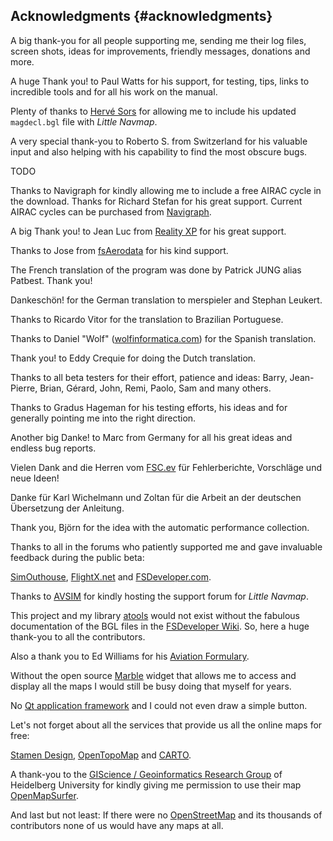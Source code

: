 ## Acknowledgments {#acknowledgments}

A big thank-you for all people supporting me, sending me their log files, screen shots, ideas for improvements, friendly messages, donations and more.

A huge Thank you! to Paul Watts for his support, for testing, tips, links to incredible tools and for all his work on the manual.

Plenty of thanks to [Hervé Sors](http://www.aero.sors.fr) for allowing me to include his updated `magdecl.bgl` file with _Little Navmap_.

A very special thank-you to Roberto S. from Switzerland for his valuable input and also helping with his capability to find the most obscure bugs.

TODO

Thanks to Navigraph for kindly allowing me to include a free AIRAC cycle in the download. Thanks for Richard Stefan for his great support.
Current AIRAC cycles can be purchased from [Navigraph](http://www.navigraph.com).

A big Thank you! to Jean Luc from [Reality XP](http://www.reality-xp.com) for his great support.

Thanks to Jose from [fsAerodata](https://www.fsaerodata.com/) for his kind support.

The French translation of the program was done by Patrick JUNG alias Patbest. Thank you!

Dankeschön! for the German translation to merspieler and Stephan Leukert.

Thanks to Ricardo Vitor for the translation to Brazilian Portuguese.

Thanks to Daniel "Wolf" \([wolfinformatica.com](http://wolfinformatica.com)\) for the Spanish translation.

Thank you! to Eddy Crequie for doing the Dutch translation.

Thanks to all beta testers for their effort, patience and ideas: Barry, Jean-Pierre, Brian, Gérard, John, Remi, Paolo, Sam and many others.

Thanks to Gradus Hageman for his testing efforts, his ideas and for generally pointing me into the right direction.

Another big Danke! to Marc from Germany for all his great ideas and endless bug reports.

Vielen Dank and die Herren vom [FSC.ev](http://fsc-ev.de/) für Fehlerberichte, Vorschläge und neue Ideen!

Danke für Karl Wichelmann und Zoltan  für die Arbeit an der deutschen Übersetzung der Anleitung.

Thank you, Björn for the idea with the automatic performance collection.

Thanks to all in the forums who patiently supported me and gave invaluable feedback during the public beta:

[SimOuthouse](http://www.sim-outhouse.com), [FlightX.net](https://flightx.net) and [FSDeveloper.com](https://www.fsdeveloper.com).

Thanks to [AVSIM](https://www.avsim.com) for kindly hosting the support forum for _Little Navmap_.

This project and my library [atools](https://github.com/albar965/atools) would not exist without the fabulous documentation of the BGL files in the [FSDeveloper Wiki](https://www.fsdeveloper.com/wiki). So, here a huge thank-you to all the contributors.

Also a thank you to Ed Williams for his [Aviation Formulary](http://www.edwilliams.org/avform.htm).

Without the open source [Marble](https://marble.kde.org) widget that allows me to access and display all the maps I would still be busy doing that myself for years.

No [Qt application framework](https://www.qt.io) and I could not even draw a simple button.

Let's not forget about all the services that provide us all the online maps for free:

[Stamen Design](http://maps.stamen.com), [OpenTopoMap](https://www.opentopomap.org) and [CARTO](https://carto.com/).

A thank-you to the [GIScience / Geoinformatics Research Group](https://www.geog.uni-heidelberg.de/gis/index_en.html) of Heidelberg University for kindly giving me permission to use their map [OpenMapSurfer](http://korona.geog.uni-heidelberg.de).

And last but not least: If there were no [OpenStreetMap](https://www.openstreetmap.org) and its thousands of contributors none of us would have any maps at all.

